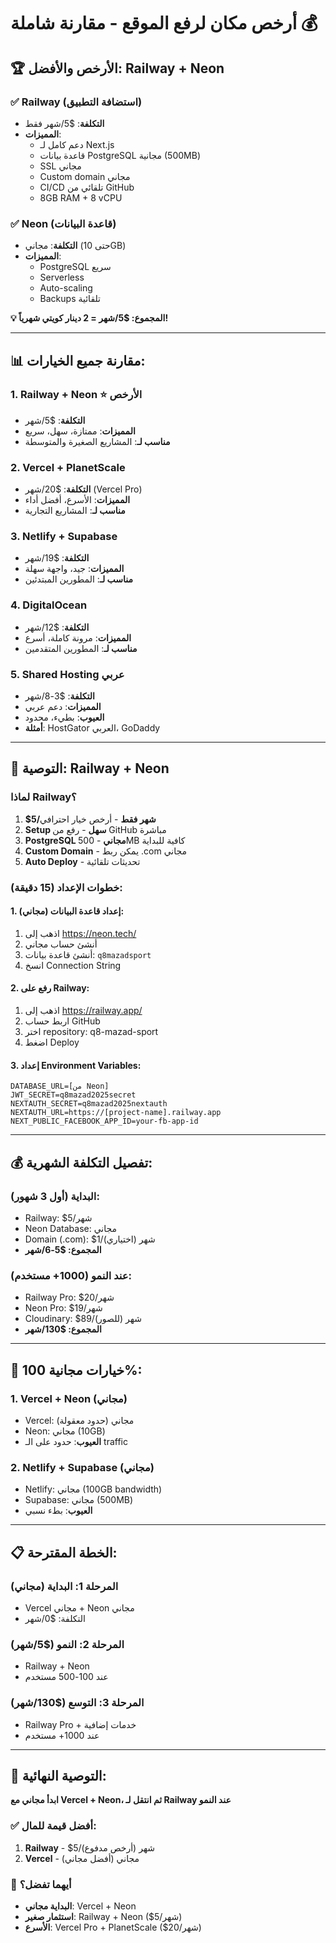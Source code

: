 # أرخص مكان لرفع الموقع - مقارنة شاملة 💰

## 🏆 **الأرخص والأفضل: Railway + Neon**

### ✅ **Railway (استضافة التطبيق)**
- **التكلفة**: $5/شهر فقط
- **المميزات**: 
  - دعم كامل لـ Next.js
  - قاعدة بيانات PostgreSQL مجانية (500MB)
  - SSL مجاني
  - Custom domain مجاني
  - CI/CD تلقائي من GitHub
  - 8GB RAM + 8 vCPU

### ✅ **Neon (قاعدة البيانات)**
- **التكلفة**: مجاني (حتى 10GB)
- **المميزات**:
  - PostgreSQL سريع
  - Serverless
  - Auto-scaling
  - Backups تلقائية

**💡 المجموع: $5/شهر = 2 دينار كويتي شهرياً!**

---

## 📊 **مقارنة جميع الخيارات:**

### 1. **Railway + Neon** ⭐ الأرخص
- **التكلفة**: $5/شهر
- **المميزات**: ممتازة، سهل، سريع
- **مناسب لـ**: المشاريع الصغيرة والمتوسطة

### 2. **Vercel + PlanetScale**
- **التكلفة**: $20/شهر (Vercel Pro)
- **المميزات**: الأسرع، أفضل أداء
- **مناسب لـ**: المشاريع التجارية

### 3. **Netlify + Supabase**
- **التكلفة**: $19/شهر
- **المميزات**: جيد، واجهة سهلة
- **مناسب لـ**: المطورين المبتدئين

### 4. **DigitalOcean**
- **التكلفة**: $12/شهر
- **المميزات**: مرونة كاملة، أسرع
- **مناسب لـ**: المطورين المتقدمين

### 5. **Shared Hosting عربي**
- **التكلفة**: $3-8/شهر
- **المميزات**: دعم عربي
- **العيوب**: بطيء، محدود
- **أمثلة**: HostGator العربي، GoDaddy

---

## 🎯 **التوصية: Railway + Neon**

### لماذا Railway؟
1. **$5/شهر فقط** - أرخص خيار احترافي
2. **Setup سهل** - رفع من GitHub مباشرة
3. **PostgreSQL مجاني** - 500MB كافية للبداية
4. **Custom Domain** - يمكن ربط .com مجاني
5. **Auto Deploy** - تحديثات تلقائية

### خطوات الإعداد (15 دقيقة):

#### 1. إعداد قاعدة البيانات (مجاني):
1. اذهب إلى https://neon.tech/
2. أنشئ حساب مجاني
3. أنشئ قاعدة بيانات: `q8mazadsport`
4. انسخ Connection String

#### 2. رفع على Railway:
1. اذهب إلى https://railway.app/
2. اربط حساب GitHub
3. اختر repository: q8-mazad-sport
4. اضغط Deploy

#### 3. إعداد Environment Variables:
```
DATABASE_URL=[من Neon]
JWT_SECRET=q8mazad2025secret
NEXTAUTH_SECRET=q8mazad2025nextauth
NEXTAUTH_URL=https://[project-name].railway.app
NEXT_PUBLIC_FACEBOOK_APP_ID=your-fb-app-id
```

---

## 💰 **تفصيل التكلفة الشهرية:**

### البداية (أول 3 شهور):
- Railway: $5/شهر
- Neon Database: مجاني
- Domain (.com): $1/شهر (اختياري)
- **المجموع: $5-6/شهر**

### عند النمو (1000+ مستخدم):
- Railway Pro: $20/شهر
- Neon Pro: $19/شهر  
- Cloudinary: $89/شهر (للصور)
- **المجموع: $130/شهر**

---

## 🚀 **خيارات مجانية 100%:**

### 1. **Vercel + Neon (مجاني)**
- Vercel: مجاني (حدود معقولة)
- Neon: مجاني (10GB)
- **العيوب**: حدود على الـ traffic

### 2. **Netlify + Supabase (مجاني)**
- Netlify: مجاني (100GB bandwidth)
- Supabase: مجاني (500MB)
- **العيوب**: بطء نسبي

---

## 📋 **الخطة المقترحة:**

### المرحلة 1: البداية (مجاني)
- Vercel مجاني + Neon مجاني
- التكلفة: $0/شهر

### المرحلة 2: النمو ($5/شهر)
- Railway + Neon 
- عند 100-500 مستخدم

### المرحلة 3: التوسع ($130/شهر)
- Railway Pro + خدمات إضافية
- عند 1000+ مستخدم

---

## 🎯 **التوصية النهائية:**

**ابدأ مجاني مع Vercel + Neon، ثم انتقل لـ Railway عند النمو**

### ✅ **أفضل قيمة للمال:**
1. **Railway** - $5/شهر (أرخص مدفوع)
2. **Vercel** - مجاني (أفضل مجاني)

### 🤔 **أيهما تفضل؟**
- **البداية مجاني**: Vercel + Neon
- **استثمار صغير**: Railway + Neon ($5/شهر)
- **الأسرع**: Vercel Pro + PlanetScale ($20/شهر)